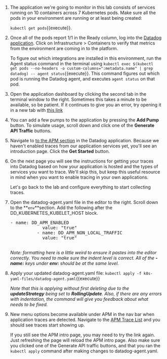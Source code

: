 1. The application we're going to monitor in this lab consists of services running on 10 containers across 7 Kubernetes pods. Make sure all the pods in your environment are running or at least being created:

    `kubectl get pods`{{execute}}.

2. Once all of the pods report 1/1 in the Ready column, log into the <a href="https://app.datadoghq.com" target="_datadog">Datadog application</a>. Click on Infrastructure > Containers to verify that metrics from the environment are coming in to the platform.

    To figure out which integrations are installed in this environment, run the Agent status command in the terminal using `kubectl exec $(kubectl get pods --no-headers -o custom-columns=":metadata.name" | grep datadog) -- agent status`{{execute}}. This command figures out which pod is running the Datadog agent, and executes `agent status` on that pod.

3. Open the application dashboard by clicking the second tab in the terminal window to the right. Sometimes this takes a minute to be available, so be patient. If it continues to give you an error, try opening it in a new tab with [this link](https://[[HOST2_SUBDOMAIN]]-30001-[[KATACODA_HOST]].environments.katacoda.com/)

4. You can add a few pumps to the application by pressing the **Add Pump** button. To simulate usage, scroll down and click one of the **Generate API Traffic** buttons.

5. Navigate to <a href="https://app.datadoghq.com/apm/intro" target="_datadog">to the APM section</a> in the Datadog application. Because we haven't enabled traces from our application services yet, you'll see an introduction page. Click the **Get Started** button.

6. On the next page you will see the instructions for getting your traces into Datadog based on how your application is hosted and the types of services you want to trace. We'll skip this, but keep this useful resource in mind when you want to enable tracing in your own applications.

    Let's go back to the lab and configure everything to start collecting traces.

7. Open the datadog-agent.yaml file in the editor to the right. Scroll down to the **`env`**section. Add the following after the DD_KUBERNETES_KUBELET_HOST block.

    <pre class="file" data-target="clipboard">- name: DD_APM_ENABLED
               value: "true"
             - name: DD_APM_NON_LOCAL_TRAFFIC
               value: "true"
             </pre>

    _Note: formatting here is a little weird to ensure it pastes into the editor correctly. You need to make sure the indent level is correct. All of the **- name:** keys under **env:** should be at the same level._

8. Apply your updated datadog-agent.yaml file: 
  `kubectl apply -f k8s-yaml-files/datadog-agent.yaml`{{execute}}

    _Note that this is applying without first deleting due to the **updateStrategy** being set to **RollingUpdate**. Also, if there are any errors with indentation, the command will give you feedback about what needs to be fixed._

9. New menu options become available under APM in the nav bar when application traces are detected. Navigate to the <a href="https://app.datadoghq.com/apm/traces" target="_datadog">APM Trace List</a> and you should see traces start showing up. 

    If you still see the APM intro page, you may need to try the link again. Just refreshing the page will reload the APM intro page. Also make sure you clicked one of the Generate API traffic buttons, and that you ran the `kubectl apply` command after making changes to datadog-agent.yaml.
 